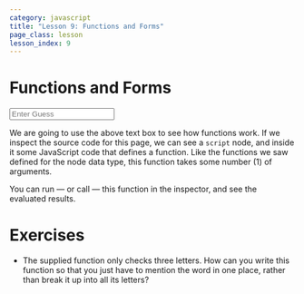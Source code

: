 ```yaml
---
category: javascript
title: "Lesson 9: Functions and Forms"
page_class: lesson
lesson_index: 9
---
```


# Functions and Forms
<script>
  function check_guess(guess) {
     // This is a very simple game where the answer is cat. Or act.
     if(guess == 'c' || guess == 'a' || guess == 't') {
         return true;
     } else {
         return false;
     }
   }
</script>
<input type=text placeholder='Enter Guess' id=guess>

We are going to use the above text box to see how functions work. If we inspect the source code for this page, we can
see a `script` node, and inside it some JavaScript code that defines a function. Like the functions we saw defined for
the node data type, this function takes some number (1) of arguments.

You can run &mdash; or call &mdash; this function in the inspector, and see the evaluated results.

# Exercises

* The supplied function only checks three letters. How can you write this function so that you just have to mention the word in one place, rather than break it up into all its letters?
